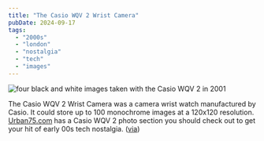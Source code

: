 ```yaml
---
title: "The Casio WQV 2 Wrist Camera"
pubDate: 2024-09-17
tags: 
  - "2000s"
  - "london"
  - "nostalgia"
  - "tech"
  - "images"
---
```


![four black and white images taken with the Casio WQV 2 in 2001](/images/Screenshot-2024-09-17-at-15.27.30.png)

The Casio WQV 2 Wrist Camera was a camera wrist watch manufactured by Casio. It could store up to 100 monochrome images at a 120x120 resolution. [Urban75.com](https://www.urban75.org/watchcam/) has a Casio WQV 2 photo section you should check out to get your hit of early 00s tech nostalgia. ([via](https://www.instagram.com/p/C_yLM_7PCHc/))
